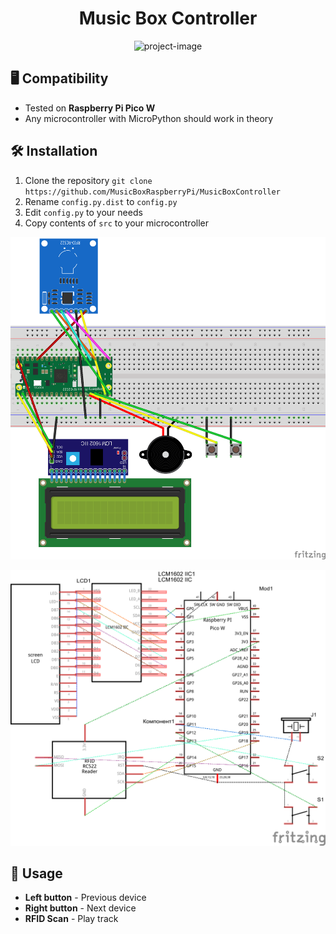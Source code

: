 <h1 align="center" id="title">Music Box Controller</h1>

<p align="center"><img src="https://socialify.git.ci/MusicBoxRaspberryPi/MusicBoxController/image?description=1&amp;font=Inter&amp;language=1&amp;name=1&amp;owner=1&amp;theme=Light" alt="project-image"></p>


## 🖥️ Compatibility

- Tested on **Raspberry Pi Pico W**
- Any microcontroller with MicroPython should work in theory


## 🛠️ Installation

1. Clone the repository `git clone https://github.com/MusicBoxRaspberryPi/MusicBoxController`
2. Rename `config.py.dist` to `config.py`
3. Edit `config.py` to your needs
4. Copy contents of `src` to your microcontroller

<p align="center"><img src="images/schematic.png" alt="schematic" width="1000"></p>
<p align="center"><img src="images/schematic2.png" alt="schematic2" width="1000"></p>

## 🚀 Usage

- **Left button** - Previous device
- **Right button** - Next device
- **RFID Scan** - Play track
